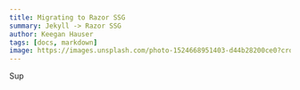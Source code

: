```yaml
---
title: Migrating to Razor SSG
summary: Jekyll -> Razor SSG
author: Keegan Hauser
tags: [docs, markdown]
image: https://images.unsplash.com/photo-1524668951403-d44b28200ce0?crop=entropy&fit=crop&h=1000&w=2000
---
```


Sup